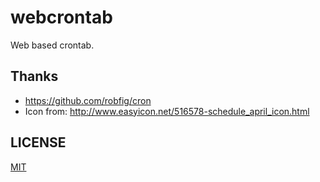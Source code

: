 # webcrontab

Web based crontab.


## Thanks
* <https://github.com/robfig/cron>
* Icon from: <http://www.easyicon.net/516578-schedule_april_icon.html>

## LICENSE
[MIT](LICENSE)
